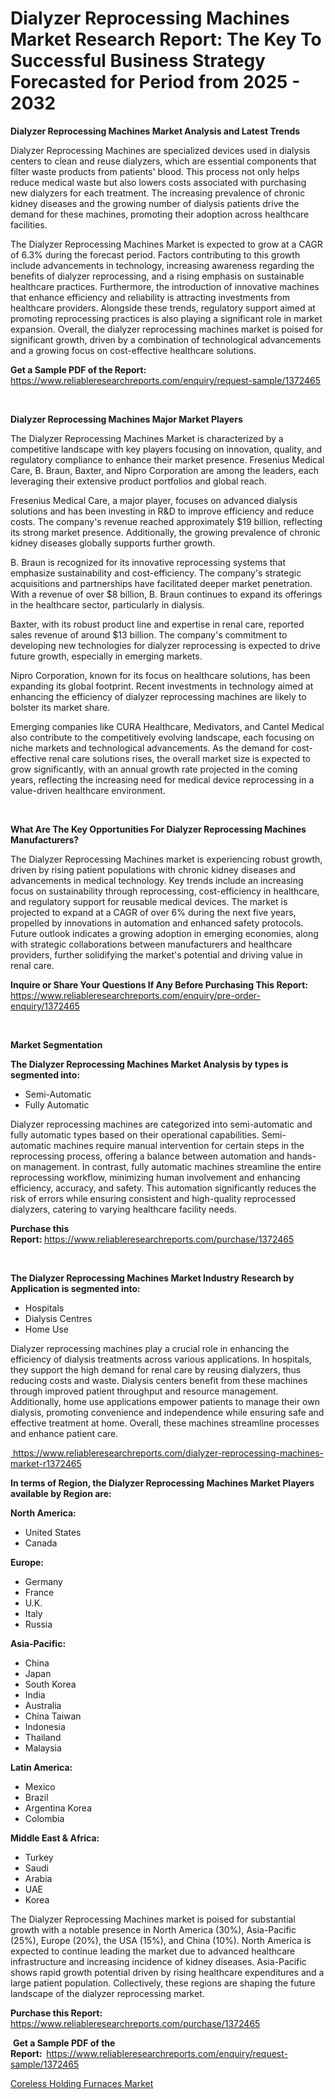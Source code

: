 <p><h1>Dialyzer Reprocessing Machines Market Research Report: The Key To Successful Business Strategy Forecasted for Period from 2025 - 2032</h1></p><p><strong>Dialyzer Reprocessing Machines Market Analysis and Latest Trends</strong></p>
<p><p>Dialyzer Reprocessing Machines are specialized devices used in dialysis centers to clean and reuse dialyzers, which are essential components that filter waste products from patients' blood. This process not only helps reduce medical waste but also lowers costs associated with purchasing new dialyzers for each treatment. The increasing prevalence of chronic kidney diseases and the growing number of dialysis patients drive the demand for these machines, promoting their adoption across healthcare facilities.</p><p>The Dialyzer Reprocessing Machines Market is expected to grow at a CAGR of 6.3% during the forecast period. Factors contributing to this growth include advancements in technology, increasing awareness regarding the benefits of dialyzer reprocessing, and a rising emphasis on sustainable healthcare practices. Furthermore, the introduction of innovative machines that enhance efficiency and reliability is attracting investments from healthcare providers. Alongside these trends, regulatory support aimed at promoting reprocessing practices is also playing a significant role in market expansion. Overall, the dialyzer reprocessing machines market is poised for significant growth, driven by a combination of technological advancements and a growing focus on cost-effective healthcare solutions.</p></p>
<p><strong>Get a Sample PDF of the Report:&nbsp;</strong> <a href="https://www.reliableresearchreports.com/enquiry/request-sample/1372465?utm_campaign=2960&utm_medium=2&utm_source=Github&utm_content=ia&utm_term=22032025&utm_id=dialyzer-reprocessing-machines">https://www.reliableresearchreports.com/enquiry/request-sample/1372465</a></p>
<p>&nbsp;</p>
<p><strong>Dialyzer Reprocessing Machines Major Market Players</strong></p>
<p><p>The Dialyzer Reprocessing Machines Market is characterized by a competitive landscape with key players focusing on innovation, quality, and regulatory compliance to enhance their market presence. Fresenius Medical Care, B. Braun, Baxter, and Nipro Corporation are among the leaders, each leveraging their extensive product portfolios and global reach.</p><p>Fresenius Medical Care, a major player, focuses on advanced dialysis solutions and has been investing in R&D to improve efficiency and reduce costs. The company's revenue reached approximately $19 billion, reflecting its strong market presence. Additionally, the growing prevalence of chronic kidney diseases globally supports further growth.</p><p>B. Braun is recognized for its innovative reprocessing systems that emphasize sustainability and cost-efficiency. The company's strategic acquisitions and partnerships have facilitated deeper market penetration. With a revenue of over $8 billion, B. Braun continues to expand its offerings in the healthcare sector, particularly in dialysis.</p><p>Baxter, with its robust product line and expertise in renal care, reported sales revenue of around $13 billion. The company's commitment to developing new technologies for dialyzer reprocessing is expected to drive future growth, especially in emerging markets.</p><p>Nipro Corporation, known for its focus on healthcare solutions, has been expanding its global footprint. Recent investments in technology aimed at enhancing the efficiency of dialyzer reprocessing machines are likely to bolster its market share. </p><p>Emerging companies like CURA Healthcare, Medivators, and Cantel Medical also contribute to the competitively evolving landscape, each focusing on niche markets and technological advancements. As the demand for cost-effective renal care solutions rises, the overall market size is expected to grow significantly, with an annual growth rate projected in the coming years, reflecting the increasing need for medical device reprocessing in a value-driven healthcare environment.</p></p>
<p>&nbsp;</p>
<p><strong>What Are The Key Opportunities For Dialyzer Reprocessing Machines Manufacturers?</strong></p>
<p><p>The Dialyzer Reprocessing Machines market is experiencing robust growth, driven by rising patient populations with chronic kidney diseases and advancements in medical technology. Key trends include an increasing focus on sustainability through reprocessing, cost-efficiency in healthcare, and regulatory support for reusable medical devices. The market is projected to expand at a CAGR of over 6% during the next five years, propelled by innovations in automation and enhanced safety protocols. Future outlook indicates a growing adoption in emerging economies, along with strategic collaborations between manufacturers and healthcare providers, further solidifying the market's potential and driving value in renal care.</p></p>
<p><strong>Inquire or Share Your Questions If Any Before Purchasing This Report:</strong> <a href="https://www.reliableresearchreports.com/enquiry/pre-order-enquiry/1372465?utm_campaign=2960&utm_medium=2&utm_source=Github&utm_content=ia&utm_term=22032025&utm_id=dialyzer-reprocessing-machines">https://www.reliableresearchreports.com/enquiry/pre-order-enquiry/1372465</a></p>
<p>&nbsp;</p>
<p><strong>Market Segmentation</strong></p>
<p><strong>The Dialyzer Reprocessing Machines Market Analysis by types is segmented into:</strong></p>
<p><ul><li>Semi-Automatic</li><li>Fully Automatic</li></ul></p>
<p><p>Dialyzer reprocessing machines are categorized into semi-automatic and fully automatic types based on their operational capabilities. Semi-automatic machines require manual intervention for certain steps in the reprocessing process, offering a balance between automation and hands-on management. In contrast, fully automatic machines streamline the entire reprocessing workflow, minimizing human involvement and enhancing efficiency, accuracy, and safety. This automation significantly reduces the risk of errors while ensuring consistent and high-quality reprocessed dialyzers, catering to varying healthcare facility needs.</p></p>
<p><strong>Purchase this Report:&nbsp;</strong><a href="https://www.reliableresearchreports.com/purchase/1372465?utm_campaign=2960&utm_medium=2&utm_source=Github&utm_content=ia&utm_term=22032025&utm_id=dialyzer-reprocessing-machines">https://www.reliableresearchreports.com/purchase/1372465</a></p>
<p>&nbsp;</p>
<p><strong>The Dialyzer Reprocessing Machines Market Industry Research by Application is segmented into:</strong></p>
<p><ul><li>Hospitals</li><li>Dialysis Centres</li><li>Home Use</li></ul></p>
<p><p>Dialyzer reprocessing machines play a crucial role in enhancing the efficiency of dialysis treatments across various applications. In hospitals, they support the high demand for renal care by reusing dialyzers, thus reducing costs and waste. Dialysis centers benefit from these machines through improved patient throughput and resource management. Additionally, home use applications empower patients to manage their own dialysis, promoting convenience and independence while ensuring safe and effective treatment at home. Overall, these machines streamline processes and enhance patient care.</p></p>
<p><a href="https://www.reliableresearchreports.com/dialyzer-reprocessing-machines-market-r1372465?utm_campaign=2960&utm_medium=2&utm_source=Github&utm_content=ia&utm_term=22032025&utm_id=dialyzer-reprocessing-machines">&nbsp;https://www.reliableresearchreports.com/dialyzer-reprocessing-machines-market-r1372465</a></p>
<p><strong>In terms of Region, the Dialyzer Reprocessing Machines Market Players available by Region are:</strong></p>
<p>
    <p> <strong> North America: </strong>
        <ul>
            <li>United States</li>
            <li>Canada</li>
        </ul>
        </p> 
    <p> <strong> Europe: </strong>
        <ul>
            <li>Germany</li>
            <li>France</li>
            <li>U.K.</li>
            <li>Italy</li>
            <li>Russia</li>
        </ul>
        </p> 
    <p> <strong> Asia-Pacific: </strong>
        <ul>
            <li>China</li>
            <li>Japan</li>
            <li>South Korea</li>
            <li>India</li>
            <li>Australia</li>
            <li>China Taiwan</li>
            <li>Indonesia</li>
            <li>Thailand</li>
            <li>Malaysia</li>
        </ul>
        </p> 
    <p> <strong> Latin America: </strong>
        <ul>
            <li>Mexico</li>
            <li>Brazil</li>
            <li>Argentina Korea</li>
            <li>Colombia</li>
        </ul>
        </p> 
    <p> <strong> Middle East & Africa: </strong>
        <ul>
            <li>Turkey</li>
            <li>Saudi</li>
            <li>Arabia</li>
            <li>UAE</li>
            <li>Korea</li>
        </ul>
    </p>
    </p>
<p><p>The Dialyzer Reprocessing Machines market is poised for substantial growth with a notable presence in North America (30%), Asia-Pacific (25%), Europe (20%), the USA (15%), and China (10%). North America is expected to continue leading the market due to advanced healthcare infrastructure and increasing incidence of kidney diseases. Asia-Pacific shows rapid growth potential driven by rising healthcare expenditures and a large patient population. Collectively, these regions are shaping the future landscape of the dialyzer reprocessing market.</p></p>
<p><strong>Purchase this Report: </strong><a href="https://www.reliableresearchreports.com/purchase/1372465?utm_campaign=2960&utm_medium=2&utm_source=Github&utm_content=ia&utm_term=22032025&utm_id=dialyzer-reprocessing-machines">https://www.reliableresearchreports.com/purchase/1372465</a></p>
<p>&nbsp;<strong>Get a Sample PDF of the Report:&nbsp;&nbsp;</strong><a href="https://www.reliableresearchreports.com/enquiry/request-sample/1372465?utm_campaign=2960&utm_medium=2&utm_source=Github&utm_content=ia&utm_term=22032025&utm_id=dialyzer-reprocessing-machines">https://www.reliableresearchreports.com/enquiry/request-sample/1372465</a></p>
<p><strong></strong></p>
<p><p><a href="https://github.com/hunanuzmez/Market-Research-Report-List-1/blob/main/coreless-holding-furnaces-market.md?utm_campaign=2960&utm_medium=2&utm_source=Github&utm_content=ia&utm_term=22032025&utm_id=dialyzer-reprocessing-machines">Coreless Holding Furnaces Market</a></p></p>